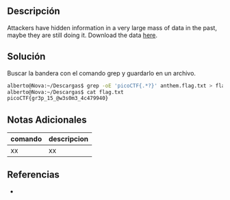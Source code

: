 ## Descripción
Attackers have hidden information in a very large mass of data in the past, maybe they are still doing it. Download the data [here](https://artifacts.picoctf.net/c/124/anthem.flag.txt).

## Solución
Buscar la bandera con el comando grep y guardarlo en un archivo.

```bash
alberto@Nova:~/Descargas$ grep -oE 'picoCTF{.*?}' anthem.flag.txt > flag.txt
alberto@Nova:~/Descargas$ cat flag.txt
picoCTF{gr3p_15_@w3s0m3_4c479940}
```

## Notas Adicionales
|comando|descripcion|
|---|---|
|xx|xx|

## Referencias
- []()
